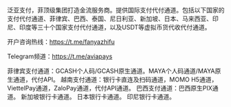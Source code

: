 泛亚支付，菲顶级集团打造金流服务商。提供国际支付代付通道。包括以下国家的支付代付通道、菲律宾、巴西、泰国、尼日利亚、新加坡、日本、马来西亚、印尼、印度等三十个国家支付代付通道，以及USDT等虚拟币货代收代付通道。

开户咨询热线：https://t.me/fanyazhifu

Telegram频道：https://t.me/aviapays

菲律宾支付通道：GCASH个人码/GCASH原生通道。MAYA个人码通道/MAYA原生通道，代付API。
越南支付通道：银行卡直连及扫码通道，MOMO H5通道，ViettelPay通道，ZaloPay通道，代付API通道。
巴西支付通道：巴西原生PIX通道。
新加坡银行卡通道。
日本银行卡通道。
印尼银行卡通道。
